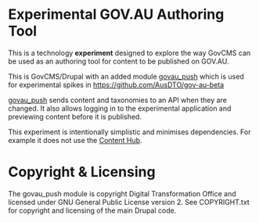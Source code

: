 # Experimental GOV.AU Authoring Tool

This is a technology **experiment** designed to explore the way GovCMS can be used as an authoring tool for content to be published on GOV.AU.

This is GovCMS/Drupal with an added module [govau_push](https://github.com/AusDTO/gov-au-beta-authoring/tree/master/sites/all/modules/custom/govau_push) which is used for experimental spikes in https://github.com/AusDTO/gov-au-beta

[govau_push](https://github.com/AusDTO/gov-au-beta-authoring/tree/master/sites/all/modules/custom/govau_push) sends content and taxonomies to an API when they are changed. It also allows logging in to the experimental application and previewing content before it is published.

This experiment is intentionally simplistic and minimises dependencies. For example it does not use the [Content Hub](https://www.acquia.com/gb/products-services/acquia-content-hub).

# Copyright & Licensing

The govau_push module is copyright Digital Transformation Office and licensed under GNU General Public License version 2. See COPYRIGHT.txt for copyright and licensing of the main Drupal code.
